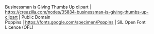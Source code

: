 Businessman is Giving Thumbs Up clipart | https://creazilla.com/nodes/35834-businessman-is-giving-thumbs-up-clipart | Public Domain <br>
Poppins | https://fonts.google.com/specimen/Poppins | SIL Open Font Licence (OFL)
